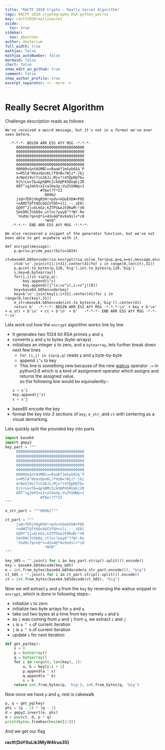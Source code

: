```yaml
---
title: "RACTF 2020 Crypto - Really Secret Algorithm"
tags: RACTF 2020 cryptography RSA python_walrus
key: ractf2020reallysecret
aside:
  toc: true
sidebar:
  nav: aboutnav
author: deuterium
full_width: true
mathjax: false
mathjax_autoNumber: false
mermaid: false
chart: false
show_edit_on_github: true
comment: false
show_author_profile: true
excerpt_separator: <!--more-->
---
```


# Really Secret Algorithm

Challenge description reads as follows
```
We've received a weird message, but it's not in a format we've ever seen before.

  -*-*-*- BEGIN ARR ESS AYY MSG -*-*-*-
     0000000000000000000000000000000
     0000000000000000000000000000000
     0000000000000000000000000000000
     0000000000000000000000000000000
     0000000000000000000000000000000
     00000s&nYASMBl==Raa6f1mSybO1&`P
     n=MSlA^HVasQovKL?f9nB=?Wjz*-}bj
     4rNeU}9v(Tcn16Ji;Mjv?)4T@pD@76=
     9j%)LevT&=&p%BMcIckO@P450UqkjIR
     6DT^igJmh5<xI<alHa3p;VuZ%5HWp>1
                #T6e(?T*2I
                  00962
     jx@>fERjV6gRSH!+pdv<kOoEVD#<P05
     <nAMIT@fYQOcbQ{VfQh+sli_--_zE8)
     G@9Y^2j=XLkGz;kZTPS&eJtOKwM~!V6
     SmtDRCJ%568a_utlnc?ywyQ^??W!-Ro
     `%%d9c?q+nQ*s<4Sn4@*0vXe9sl<*c8
                  *WY0^
   -*-*-*- END ARR ESS AYY MSG -*-*-*-

We also recovered a snippet of the generator function, but we've not been able to get anywhere with it.

def encrypt(message):
    p,q=rsa.prime_pair(bits=1024)
    ct=base64.b85encode(rsa.encrypt(rsa.solve_for(p=p,q=q,e=e),message.encode()))
    ct=b'\n'.join(ct[i:i+31].center(41)for i in range(0,len(ct),31))
    p,q=int.to_bytes(p,128,'big'),int.to_bytes(q,128,'big')
    s,key=0,bytearray()
    for(i,j)in zip(p,q):
        key.append(i^s)
        key.append((j^(s:=s^i),s:=s^j)[0])
    key=base64.b85encode(key)
    key=b'\n'.join(key[i:i+31].center(41)for i in range(0,len(key),31))
    e_str=base64.b85encode(int.to_bytes(e,4,'big')).center(41)
    return b'  -*-*-*- BEGIN ARR ESS AYY MSG -*-*-*-\n' + key + b'\n' + e_str + b'\n' + ct + b'\n' + b'   -*-*-*- END ARR ESS AYY MSG -*-*-*-\n'
```

Lets work out how the `encrypt` algorithm works line by line
* It generates two 1024 bit RSA primes `p` and `q`
* converts `p` and `q` to bytes (byte-arrays)
* initialises an integer s to zero, and a `bytearray`, lets further break down next few lines
    * `for (i,j) in zip(p,q)` reads `p` and `q` byte-by-byte
    * append `i^s` to key
    * This line is something new because of the new [walrus](https://docs.python.org/3/whatsnew/3.8.html) operator `:=` in python3.8 which is a kind of assignment operator which assigns and returns the assigned value.  
    so the following line would be equivalently:-
    ```python
    s = s^i
    key.append(j^s)
    s = s^j
    ```
* base85 encode the key
* format the key into 3 sections of `key`, `e_str`, and `ct` with centering as a visual demarking.

Lets quickly split the provided key into parts
```python
import base64
import gmpy2
key_part = """
     0000000000000000000000000000000
     0000000000000000000000000000000
     0000000000000000000000000000000
     0000000000000000000000000000000
     0000000000000000000000000000000
     00000s&nYASMBl==Raa6f1mSybO1&`P
     n=MSlA^HVasQovKL?f9nB=?Wjz*-}bj
     4rNeU}9v(Tcn16Ji;Mjv?)4T@pD@76=
     9j%)LevT&=&p%BMcIckO@P450UqkjIR
     6DT^igJmh5<xI<alHa3p;VuZ%5HWp>1
                #T6e(?T*2I
"""

e_str_part = """00962"""

ct_part = """
     jx@>fERjV6gRSH!+pdv<kOoEVD#<P05
     <nAMIT@fYQOcbQ{VfQh+sli_--_zE8)
     G@9Y^2j=XLkGz;kZTPS&eJtOKwM~!V6
     SmtDRCJ%568a_utlnc?ywyQ^??W!-Ro
     `%%d9c?q+nQ*s<4Sn4@*0vXe9sl<*c8
                  *WY0^
"""

key_b85 = "".join(i for i in key_part.strip().split()).encode()
key = base64.b85decode(key_b85)
e = int.from_bytes(base64.b85decode(e_str_part.encode()), "big")
ct_b85 = "".join(i for i in ct_part.strip().split()).encode()
ct = int.from_bytes(base64.b85decode(ct_b85), "big")
```
Now we will extract `p` and `q` from the `key` by reversing the walrus snippet in `encrypt`, which is done in following steps:-
* initialize `s` to zero
* initialize two byte arrays for `p` and `q`
* take out two bytes at a time from key namely `a` and `b`
* as `i` was coming from `p` and `j` from `q`, we extract `i` and `j`
* `i` is `a ^ s` of current iteration
* `j` is `a ^ b` of current iteration
* update `s` for next iteration

```python
def get_pq(key):
    s = 0
    p = bytearray()
    q = bytearray()
    for i in range(0, len(key), 2):
        a, b = key[i:i + 2]
        p.append(a ^ s)
        q.append(a ^ b)
        s = b
    return int.from_bytes(p, 'big'), int.from_bytes(q, 'big')
```
Now once we have `p` and `q`, rest is cakewalk
```python
p, q = get_pq(key)
phi = (p - 1) * (q - 1)
d = gmpy2.invert(e, phi)
m = pow(ct, d, p * q)
print(bytes.fromhex(hex(m)[2:]))
```
And we get our flag
#### ractf{DoY0uLik3MyW4lrus35}

